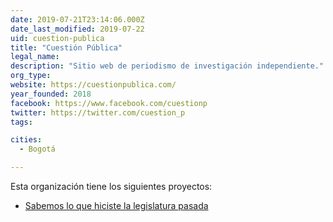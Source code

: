 ```yaml
---
date: 2019-07-21T23:14:06.000Z
date_last_modified: 2019-07-22
uid: cuestion-publica
title: "Cuestión Pública"
legal_name: 
description: "Sitio web de periodismo de investigación independiente."
org_type: 
website: https://cuestionpublica.com/
year_founded: 2018
facebook: https://www.facebook.com/cuestionp
twitter: https://twitter.com/cuestion_p
tags:

cities: 
  - Bogotá

---
```


Esta organización tiene los siguientes proyectos:

- [Sabemos lo que hiciste la legislatura pasada](/proyectos/sabemos-lo-que-hiciste)
